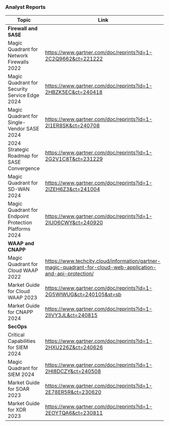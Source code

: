 ### Analyst Reports

|Topic|Link|
|---|--|
|**Firewall and SASE**|
|Magic Quadrant for Network Firewalls 2022|https://www.gartner.com/doc/reprints?id=1-2C2Q9662&ct=221222|
|Magic Quadrant for Security Service Edge 2024|https://www.gartner.com/doc/reprints?id=1-2HBZK5EC&ct=240418|
|Magic Quadrant for Single-Vendor SASE 2024|https://www.gartner.com/doc/reprints?id=1-2I1ER8SK&ct=240708|
|2024 Strategic Roadmap for SASE Convergence|https://www.gartner.com/doc/reprints?id=1-2G2V1C8T&ct=231229|
|Magic Quadrant for SD-WAN 2024|https://www.gartner.com/doc/reprints?id=1-2IZEH6Z3&ct=241004|
|Magic Quadrant for Endpoint Protection Platforms 2024|https://www.gartner.com/doc/reprints?id=1-2IUO6CWY&ct=240920|
|**WAAP and CNAPP**|
|Magic Quadrant for Cloud WAAP 2022|https://www.techcity.cloud/information/gartner-magic-quadrant-for-cloud-web-application-and-api-protection/|
|Market Guide for Cloud WAAP 2023|https://www.gartner.com/doc/reprints?id=1-2G5WIWUG&ct=240105&st=sb|
|Market Guide for CNAPP 2024|https://www.gartner.com/doc/reprints?id=1-2IIVY3JL&ct=240815|
|**SecOps**|
|Critical Capabilities for SIEM 2024|https://www.gartner.com/doc/reprints?id=1-2HXU226Z&ct=240626|
|Magic Quadrant for SIEM 2024|https://www.gartner.com/doc/reprints?id=1-2HI8DCZY&ct=240508|
|Market Guide for SOAR 2023|https://www.gartner.com/doc/reprints?id=1-2E78ER5R&ct=230620|
|Market Guide for XDR 2023|https://www.gartner.com/doc/reprints?id=1-2EOYTQA6&ct=230811|
